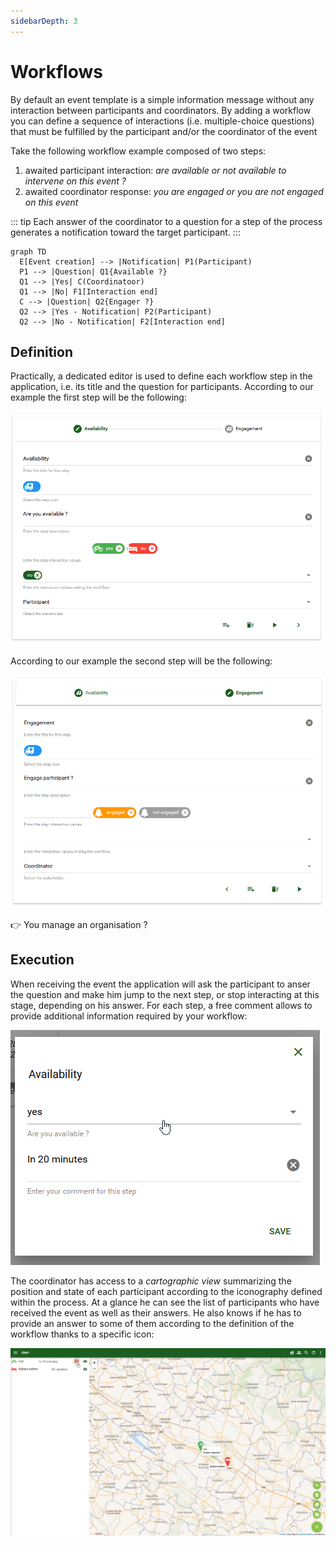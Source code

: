```yaml
---
sidebarDepth: 3
---
```


# Workflows

By default an event template is a simple information message without any interaction between participants and coordinators. 
By adding a workflow you can define a sequence of interactions (i.e. multiple-choice questions) that must be fulfilled by the participant and/or the coordinator of the event

Take the following workflow example composed of two steps:
  1. awaited participant interaction: *are available or not available to intervene on this event ?*
  2. awaited coordinator response: *you are engaged or you are not engaged on this event*

::: tip
Each answer of the coordinator to a question for a step of the process generates a notification toward the target participant.
:::

```mermaid
graph TD
  E[Event creation] --> |Notification| P1(Participant)
  P1 --> |Question| Q1{Available ?}
  Q1 --> |Yes| C(Coordinatoor)
  Q1 --> |No| F1[Interaction end]
  C --> |Question| Q2{Engager ?}
  Q2 --> |Yes - Notification| P2(Participant)
  Q2 --> |No - Notification| F2[Interaction end]
```

## Definition

Practically, a dedicated editor is used to define each workflow step in the application, i.e. its title and the question for participants. According to our example the first step will be the following:

![workflow-step-1](../.vitepress/public/images/Event-Workflow-1-EN.png)

According to our example the second step will be the following:

![workflow-step-2](../.vitepress/public/images/Event-Workflow-2-EN.png)

:point_right: You manage an organisation ? <ClientOnly><tour-link text="How to create a template including a workflow" path="home" :params="{ organisation: 'manager', route: 'create-event-template' }"/></ClientOnly>

## Execution

When receiving the event the application will ask the participant to anser the question and make him jump to the next step, or stop interacting at this stage, depending on his answer. For each step, a free comment allows to provide additional information required by your workflow:

![workflow-interaction](../.vitepress/public/images/Interaction-EN.png)

The coordinator has access to a *cartographic view* summarizing the position and state of each participant according to the iconography defined within the process. At a glance he can see the list of participants who have received the event as well as their answers. He also knows if he has to provide an answer to some of them according to the definition of the workflow thanks to a specific icon:

![workflow-map](../.vitepress/public/images/Event-Map-EN.png)

